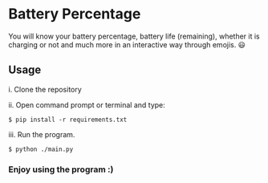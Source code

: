 # Battery Percentage

You will know your battery percentage, battery life (remaining), whether it is charging or not and much more in an interactive way through emojis. 😃

## Usage

i. Clone the repository

ii. Open command prompt or terminal and type:

` $ pip install -r requirements.txt `

iii. Run the program.

` $ python ./main.py `

### Enjoy using the program :)
